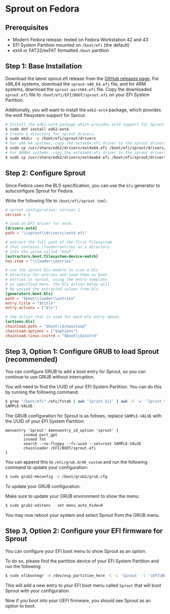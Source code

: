 # Sprout on Fedora

## Prerequisites

- Modern Fedora release: tested on Fedora Workstation 42 and 43
- EFI System Partition mounted on `/boot/efi` (the default)
- ext4 or FAT32/exFAT formatted `/boot` partition

## Step 1: Base Installation

Download the latest sprout.efi release from the [GitHub releases page](https://github.com/sprout-dev/sprout/releases).
For x86_64 systems, download the `sprout-x86_64.efi` file, and for ARM systems, download the `sprout-aarch64.efi` file.
Copy the downloaded `sprout.efi` file to `/boot/efi/EFI/BOOT/sprout.efi` on your EFI System Partition.

Additionally, you will want to install the `edk2-ext4` package, which provides the ext4 filesystem support for Sprout.

```bash
# Install the edk2-ext4 package which provides ext4 support for Sprout.
$ sudo dnf install edk2-ext4
# Create a directory for sprout drivers.
$ sudo mkdir -p /boot/efi/sprout/drivers
# For x86_64 systems, copy the ext4x64.efi driver to the sprout drivers directory.
$ sudo cp /usr/share/edk2/drivers/ext4x64.efi /boot/efi/sprout/drivers/ext4.efi
# For ARM64 systems, copy the ext4aa64.efi driver to the sprout drivers directory.
$ sudo cp /usr/share/edk2/drivers/ext4aa64.efi /boot/efi/sprout/drivers/ext4.efi
```

## Step 2: Configure Sprout

Since Fedora uses the BLS specification, you can use the `bls` generator to autoconfigure Sprout for Fedora.

Write the following file to `/boot/efi/sprout.toml`:

```toml
# sprout configuration: version 1
version = 1

# load an EFI driver for ext4.
[drivers.ext4]
path = "\\sprout\\drivers\\ext4.efi"

# extract the full path of the first filesystem
# that contains \loader\entries as a directory
# into the value called "boot"
[extractors.boot.filesystem-device-match]
has-item = "\\loader\\entries"

# use the sprout bls module to scan a bls
# directory for entries and load them as boot
# entries in sprout, using the entry template
# as specified here. the bls action below will
# be passed the extracted values from bls.
[generators.boot.bls]
path = "$boot\\loader\\entries"
entry.title = "$title"
entry.actions = ["bls"]

# the action that is used for each bls entry above.
[actions.bls]
chainload.path = "$boot\\$chainload"
chainload.options = ["$options"]
chainload.linux-initrd = "$boot\\$initrd"
```

## Step 3, Option 1: Configure GRUB to load Sprout (recommended)

You can configure GRUB to add a boot entry for Sprout, so you can continue to use GRUB without interruption.

You will need to find the UUID of your EFI System Partition. You can do this by running the following command:
```bash
$ grep "/boot/efi" /etc/fstab | awk '{print $1}' | awk -F '=' '{print $2}'
SAMPLE-VALUE
```

The GRUB configuration for Sprout is as follows, replace `SAMPLE-VALUE` with the UUID of your EFI System Partition:

```grub
menuentry 'Sprout' $menuentry_id_option 'sprout' {
        insmod part_gpt
        insmod fat
        search --no-floppy --fs-uuid --set=root SAMPLE-VALUE
        chainloader /EFI/BOOT/sprout.efi
}
```

You can append this to `/etc/grub.d/40_custom` and run the following command to update your configuration:
```bash
$ sudo grub2-mkconfig -o /boot/grub2/grub.cfg
```

To update your GRUB configuration.

Make sure to update your GRUB environment to show the menu:

```bash
$ sudo grub2-editenv - set menu_auto_hide=0
```

You may now reboot your system and select Sprout from the GRUB menu.

## Step 3, Option 2: Configure your EFI firmware for Sprout

You can configure your EFI boot menu to show Sprout as an option.

To do so, please find the partition device of your EFI System Partition and run the following:

```bash
$ sudo efibootmgr -d /dev/esp_partition_here -C -L 'Sprout' -l '\EFI\BOOT\sprout.efi'
```

This will add a new entry to your EFI boot menu called `Sprout` that will boot Sprout with your configuration.

Now if you boot into your UEFI firmware, you should see Sprout as an option to boot.
